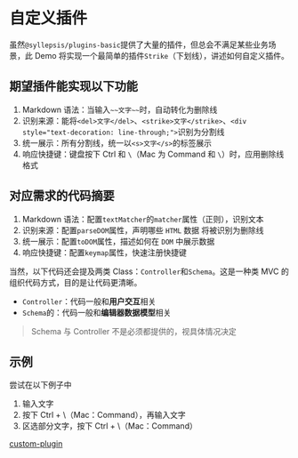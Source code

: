 # 自定义插件

虽然`@syllepsis/plugins-basic`提供了大量的插件，但总会不满足某些业务场景，此 Demo 将实现一个最简单的插件`Strike`（下划线），讲述如何自定义插件。

## 期望插件能实现以下功能

1. Markdown 语法：当输入`~~文字~~`时，自动转化为删除线
2. 识别来源：能将`<del>文字</del>`、`<strike>文字</strike>`、`<div style="text-decoration: line-through;">`识别为分割线
3. 统一展示：所有分割线，统一以`<s>文字</s>`的标签展示
4. 响应快捷键：键盘按下 Ctrl 和 `\`（Mac 为 Command 和 `\`）时，应用删除线格式

## 对应需求的代码摘要

1. Markdown 语法：配置`textMatcher`的`matcher`属性（正则），识别文本
2. 识别来源：配置`parseDOM`属性，声明哪些 `HTML` 数据 将被识别为删除线
3. 统一展示：配置`toDOM`属性，描述如何在 `DOM` 中展示数据
4. 响应快捷键：配置`keymap`属性，快速注册快捷键

当然，以下代码还会提及两类 Class：`Controller`和`Schema`。这是一种类 MVC 的组织代码方式，目的是让代码更清晰。

- `Controller`：代码一般和**用户交互**相关
- `Schema`的：代码一般和**编辑器数据模型**相关

> Schema 与 Controller 不是必须都提供的，视具体情况决定

## 示例

尝试在以下例子中

1. 输入文字
2. 按下 Ctrl + \\（Mac：Command），再输入文字
3. 区选部分文字，按下 Ctrl + \\（Mac：Command）

[custom-plugin](https://codesandbox.io/embed/custom-plugin-gf6k5?hidenavigation=1 ':include :type=iframe width=100% height=500px')
